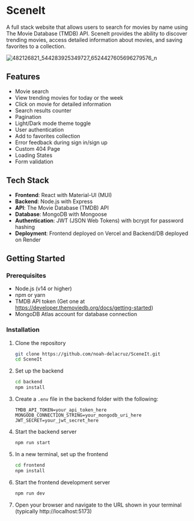 # SceneIt

A full stack website that allows users to search for movies by name using The Movie Database (TMDB) API. SceneIt provides the ability to discover trending movies, access detailed information about movies, and saving favorites to a collection.

![482126821_544283925349727_6524427605696279576_n](https://github.com/user-attachments/assets/0adc8bc1-1fba-4598-ac87-d065b49ed3a0)


## Features

-   Movie search
-   View trending movies for today or the week
-   Click on movie for detailed information
-   Search results counter
-   Pagination
-   Light/Dark mode theme toggle
-   User authentication
-   Add to favorites collection
-   Error feedback during sign in/sign up
-   Custom 404 Page
-   Loading States
-   Form validation

## Tech Stack

-   **Frontend**: React with Material-UI (MUI)
-   **Backend**: Node.js with Express
-   **API**: The Movie Database (TMDB) API
-   **Database**: MongoDB with Mongoose
-   **Authentication**: JWT (JSON Web Tokens) with bcrypt for password hashing
-   **Deployment**: Frontend deployed on Vercel and Backend/DB deployed on Render

## Getting Started

### Prerequisites

-   Node.js (v14 or higher)
-   npm or yarn
-   TMDB API token (Get one at https://developer.themoviedb.org/docs/getting-started)
-   MongoDB Atlas account for database connection

### Installation

1. Clone the repository

    ```bash
    git clone https://github.com/noah-delacruz/SceneIt.git
    cd SceneIt
    ```

2. Set up the backend

    ```bash
    cd backend
    npm install
    ```

3. Create a `.env` file in the backend folder with the following:

    ```
    TMDB_API_TOKEN=your_api_token_here
    MONGODB_CONNECTION_STRING=your_mongodb_uri_here
    JWT_SECRET=your_jwt_secret_here
    ```

4. Start the backend server

    ```bash
    npm run start
    ```

5. In a new terminal, set up the frontend

    ```bash
    cd frontend
    npm install
    ```

6. Start the frontend development server

    ```bash
    npm run dev
    ```

7. Open your browser and navigate to the URL shown in your terminal (typically http://localhost:5173)
